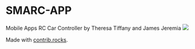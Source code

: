 # SMARC-APP
Mobile Apps RC Car Controller by Theresa Tiffany and James Jeremia
<a href="https://github.com/jamesjeremia29/SMARC-APP/graphs/contributors">
  <img src="https://contrib.rocks/image?repo=jamesjeremia29/SMARC-APP" />
</a>

Made with [contrib.rocks](https://contrib.rocks).
